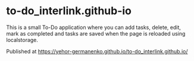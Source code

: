 # to-do_interlink.github-io

This is a small To-Do application where you can add tasks, delete, edit, mark as completed 
and tasks are saved when the page is reloaded using localstorage.

Published at https://yehor-germanenko.github.io/to-do_interlink.github.io/
